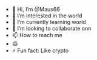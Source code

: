 - 👋 Hi, I’m @Maus66
- 👀 I’m interested in the world
- 🌱 I’m currently learning world
- 💞️ I’m looking to collaborate onn
- 📫 How to reach me 
- 😄 
- ⚡ Fun fact: Like crypto

<!---
Maus66/Maus66 is a ✨ special ✨ repository because its `README.md` (this file) appears on your GitHub profile.
You can click the Preview link to take a look at your changes.
--->
